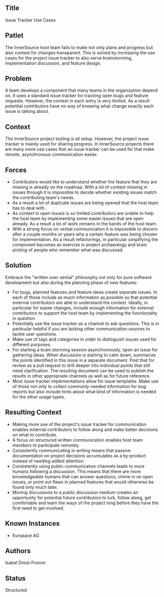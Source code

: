 ## Title

Issue Tracker Use Cases

## Patlet

The InnerSource host team fails to make not only plans and progress but also context for changes transparent. This is solved by increasing the use cases for the project issue tracker to also serve brainstorming, implementation discussion, and feature design.

## Problem

A team develops a component that many teams in the organization depend on. It
uses a standard issue tracker for tracking open bugs and feature requests.
However, the context in each entry is very limited. As a result potential
contributors have no way of knowing what change exactly each issue is talking
about.

## Context

The InnerSource project tooling is all setup. However, the project issue tracker
is mainly used for sharing progress. In InnerSource projects there are many more
use cases that an issue tracker can be used for that make remote, asynchronous
communication easier.

## Forces

- Contributors would like to understand whether the feature that they are missing is already on the roadmap. With a lot of context missing in issues through it is impossible to decide whether existing issues match the contributing team's needs.
- As a result a lot of duplicate issues are being opened that the host team has to deal with.
- As context in open issues is so limited contributors are unable to help the host team by implementing some easier issues that are open already. As a result a lot of work remains in the hands of the host team.
- With a strong focus on verbal communication it is impossible to discern after a couple months or years why a certain feature was being chosen for implementation. As a result refactorings, in particular simplifying the component becomes an exercise in project archaeology and brain picking of people who remember what was discussed.

## Solution

Embrace the "written over verbal" philosophy not only for pure software
development but also during the planning phase of new features:

- For bugs, planned features and feature ideas create separate issues. In each of those include as much information as possible so that potential external contributors are able to understand the context. Ideally, in particular for easier changes, include enough information for external contributors to support the host team by implementing the functionality in question.
- Potentially use the issue tracker as a channel to ask questions. This is in particular helpful if you are lacking other communication sources to tackle user questions.
- Make use of tags and categories in order to distinguish issues used for different purposes.
- For starting a brain storming session asynchronously, open an issue for gathering ideas. When discussion is starting to calm down, summarize the points identified in this issue in a separate document. Post that for review as a pull request to drill deeper into individual points that still need clarification. The resulting document can be used to publish the results in other appropriate channels
as well as for future reference.
- Most issue tracker implementations allow for issue templates. Make use of those not only to collect commonly needed information for bug reports but also include hints about what kind of information is needed for the other usage types.

## Resulting Context

- Making more use of the project's issue tracker for communication enables external contributors to follow along and make better decisions on what to contribute.
- A focus on structured written communication enables host team members to participate remotely.
- Consistently communicating in writing means that passive documentation on project decisions accumulates as a by-product instead of needing added attention.
- Consistently using public communication channels leads to more humans following a discussion. This means that there are more knowledgeable humans that can answer questions, chime in on open issues, or point out flaws in planned features that would otherwise be found only much later.
- Moving discussions to a public discussion medium creates an opportunity for potential future contributors to lurk, follow along, get comfortable and learn the ways of the project long before they have the first need to get involved.

## Known Instances

* Europace AG

## Authors

Isabel Drost-Fromm

## Status

Structured
